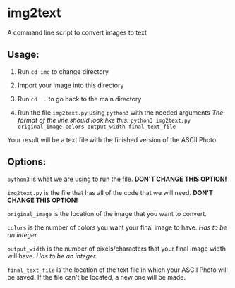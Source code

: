 # img2text
A command line script to convert images to text 

## Usage:

1. Run `cd img` to change directory

2. Import your image into this directory

3. Run `cd ..` to go back to the main directory

4. Run the file `img2text.py` using `python3` with the needed arguments
   *The format of the line should look like this:*
   `python3 img2text.py original_image colors output_width final_text_file`

Your result will be a text file with the finished version of the ASCII Photo

## Options:

`python3` is what we are using to run the file. **DON'T CHANGE THIS OPTION!**

`img2text.py` is the file that has all of the code that we will need. **DON'T CHANGE THIS OPTION!**

`original_image` is the location of the image that you want to convert.

`colors` is the number of colors you want your final image to have. *Has to be an integer.*

`output_width` is the number of pixels/characters that your final image width will have. *Has to be an integer.*

`final_text_file` is the location of the text file in which your ASCII Photo will be saved. If the file can't be located, a new one will be made.
